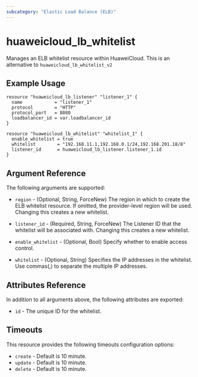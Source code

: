 ```yaml
---
subcategory: "Elastic Load Balance (ELB)"
---
```


# huaweicloud_lb_whitelist

Manages an ELB whitelist resource within HuaweiCloud.
This is an alternative to `huaweicloud_lb_whitelist_v2`

## Example Usage

```hcl
resource "huaweicloud_lb_listener" "listener_1" {
  name            = "listener_1"
  protocol        = "HTTP"
  protocol_port   = 8080
  loadbalancer_id = var.loadbalancer_id
}

resource "huaweicloud_lb_whitelist" "whitelist_1" {
  enable_whitelist = true
  whitelist        = "192.168.11.1,192.168.0.1/24,192.168.201.18/8"
  listener_id      = huaweicloud_lb_listener.listener_1.id
}
```

## Argument Reference

The following arguments are supported:

* `region` - (Optional, String, ForceNew) The region in which to create the ELB whitelist resource.
    If omitted, the provider-level region will be used.
    Changing this creates a new whitelist.

* `listener_id` - (Required, String, ForceNew) The Listener ID that the whitelist will be associated with. Changing this creates a new whitelist.

* `enable_whitelist` - (Optional, Bool) Specify whether to enable access control.

* `whitelist` - (Optional, String) Specifies the IP addresses in the whitelist. Use commas(,) to separate
    the multiple IP addresses.

## Attributes Reference

In addition to all arguments above, the following attributes are exported:

* `id` - The unique ID for the whitelist.

## Timeouts
This resource provides the following timeouts configuration options:
- `create` - Default is 10 minute.
- `update` - Default is 10 minute.
- `delete` - Default is 10 minute.
